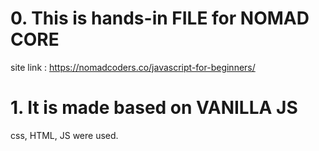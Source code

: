 # 0. This is hands-in FILE for NOMAD CORE

site link : https://nomadcoders.co/javascript-for-beginners/

# 1. It is made based on VANILLA JS

css, HTML, JS were used.
